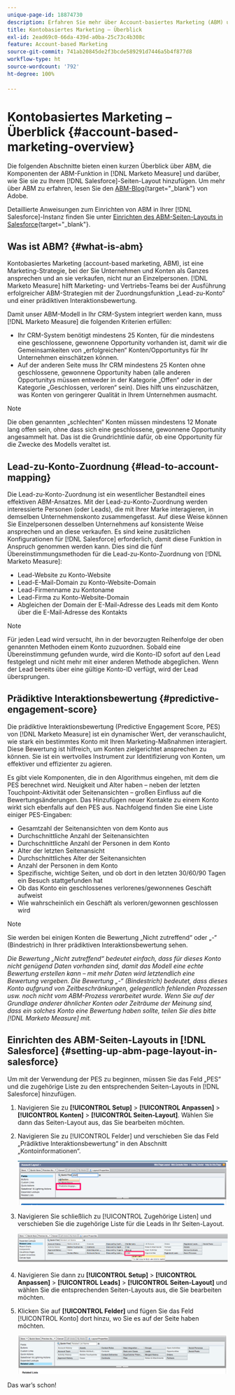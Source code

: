```yaml
---
unique-page-id: 18874730
description: Erfahren Sie mehr über Account-basiertes Marketing (ABM) und darüber, wie Adobe Marketo Measure Marketing- und Vertriebs-Teams dabei unterstützt, erfolgreiche ABM-Strategien auszuführen.
title: Kontobasiertes Marketing – Überblick
exl-id: 2ead69c0-66da-439d-a0ba-25c73c4b308c
feature: Account-based Marketing
source-git-commit: 741ab20845de2f3bcde589291d7446a5b4f877d8
workflow-type: ht
source-wordcount: '792'
ht-degree: 100%

---
```


# Kontobasiertes Marketing – Überblick {#account-based-marketing-overview}

Die folgenden Abschnitte bieten einen kurzen Überblick über ABM, die Komponenten der ABM-Funktion in [!DNL Marketo Measure] und darüber, wie Sie sie zu Ihrem [!DNL Salesforce]-Seiten-Layout hinzufügen. Um mehr über ABM zu erfahren, lesen Sie den [ABM-Blog](https://business.adobe.com/blog/basics/account-based-marketing){target="_blank"} von Adobe.

Detaillierte Anweisungen zum Einrichten von ABM in Ihrer [!DNL Salesforce]-Instanz finden Sie unter [Einrichten des ABM-Seiten-Layouts in Salesforce](/help/advanced-marketo-measure-features/account-based-marketing/account-based-marketing-overview.md#setting-up-abm-page-layout-in-salesforce){target="_blank"}.

## Was ist ABM? {#what-is-abm}

Kontobasiertes Marketing (account-based marketing, ABM), ist eine Marketing-Strategie, bei der Sie Unternehmen und Konten als Ganzes ansprechen und an sie verkaufen, nicht nur an Einzelpersonen. [!DNL Marketo Measure] hilft Marketing- und Vertriebs-Teams bei der Ausführung erfolgreicher ABM-Strategien mit der Zuordnungsfunktion „Lead-zu-Konto“ und einer prädiktiven Interaktionsbewertung.

Damit unser ABM-Modell in Ihr CRM-System integriert werden kann, muss [!DNL Marketo Measure] die folgenden Kriterien erfüllen:

* Ihr CRM-System benötigt mindestens 25 Konten, für die mindestens eine geschlossene, gewonnene Opportunity vorhanden ist, damit wir die Gemeinsamkeiten von „erfolgreichen“ Konten/Opportunitys für Ihr Unternehmen einschätzen können.
* Auf der anderen Seite muss Ihr CRM mindestens 25 Konten ohne geschlossene, gewonnene Opportunity haben (alle anderen Opportunitys müssen entweder in der Kategorie „Offen“ oder in der Kategorie „Geschlossen, verloren“ sein). Dies hilft uns einzuschätzen, was Konten von geringerer Qualität in Ihrem Unternehmen ausmacht.

>[!NOTE]
>
>Die oben genannten „schlechten“ Konten müssen mindestens 12 Monate lang offen sein, ohne dass sich eine geschlossene, gewonnene Opportunity angesammelt hat. Das ist die Grundrichtlinie dafür, ob eine Opportunity für die Zwecke des Modells veraltet ist.

## Lead-zu-Konto-Zuordnung {#lead-to-account-mapping}

Die Lead-zu-Konto-Zuordnung ist ein wesentlicher Bestandteil eines effektiven ABM-Ansatzes. Mit der Lead-zu-Konto-Zuordnung werden interessierte Personen (oder Leads), die mit Ihrer Marke interagieren, in demselben Unternehmenskonto zusammengefasst. Auf diese Weise können Sie Einzelpersonen desselben Unternehmens auf konsistente Weise ansprechen und an diese verkaufen. Es sind keine zusätzlichen Konfigurationen für [!DNL Salesforce] erforderlich, damit diese Funktion in Anspruch genommen werden kann. Dies sind die fünf Übereinstimmungsmethoden für die Lead-zu-Konto-Zuordnung von [!DNL Marketo Measure]:

* Lead-Website zu Konto-Website
* Lead-E-Mail-Domain zu Konto-Website-Domain
* Lead-Firmenname zu Kontoname
* Lead-Firma zu Konto-Website-Domain
* Abgleichen der Domain der E-Mail-Adresse des Leads mit dem Konto über die E-Mail-Adresse des Kontakts

>[!NOTE]
>
>Für jeden Lead wird versucht, ihn in der bevorzugten Reihenfolge der oben genannten Methoden einem Konto zuzuordnen. Sobald eine Übereinstimmung gefunden wurde, wird die Konto-ID sofort auf den Lead festgelegt und nicht mehr mit einer anderen Methode abgeglichen. Wenn der Lead bereits über eine gültige Konto-ID verfügt, wird der Lead übersprungen.

## Prädiktive Interaktionsbewertung {#predictive-engagement-score}

Die prädiktive Interaktionsbewertung (Predictive Engagement Score, PES) von [!DNL Marketo Measure] ist ein dynamischer Wert, der veranschaulicht, wie stark ein bestimmtes Konto mit Ihren Marketing-Maßnahmen interagiert. Diese Bewertung ist hilfreich, um Konten zielgerichtet ansprechen zu können. Sie ist ein wertvolles Instrument zur Identifizierung von Konten, um effektiver und effizienter zu agieren.

Es gibt viele Komponenten, die in den Algorithmus eingehen, mit dem die PES berechnet wird. Neuigkeit und Alter haben – neben der letzten Touchpoint-Aktivität oder Seitenansichten – großen Einfluss auf die Bewertungsänderungen. Das Hinzufügen neuer Kontakte zu einem Konto wirkt sich ebenfalls auf den PES aus. Nachfolgend finden Sie eine Liste einiger PES-Eingaben:

* Gesamtzahl der Seitenansichten von dem Konto aus
* Durchschnittliche Anzahl der Seitenansichten
* Durchschnittliche Anzahl der Personen in dem Konto
* Alter der letzten Seitenansicht
* Durchschnittliches Alter der Seitenansichten
* Anzahl der Personen in dem Konto
* Spezifische, wichtige Seiten, und ob dort in den letzten 30/60/90 Tagen ein Besuch stattgefunden hat
* Ob das Konto ein geschlossenes verlorenes/gewonnenes Geschäft aufweist
* Wie wahrscheinlich ein Geschäft als verloren/gewonnen geschlossen wird

>[!NOTE]
>
>Sie werden bei einigen Konten die Bewertung „Nicht zutreffend“ oder „-“ (Bindestrich) in Ihrer prädiktiven Interaktionsbewertung sehen.

_Die Bewertung „Nicht zutreffend“ bedeutet einfach, dass für dieses Konto nicht genügend Daten vorhanden sind, damit das Modell eine echte Bewertung erstellen kann – mit mehr Daten wird letztendlich eine Bewertung vergeben._
_Die Bewertung „-“ (Bindestrich) bedeutet, dass dieses Konto aufgrund von Zeitbeschränkungen, gelegentlich fehlenden Prozessen usw. noch nicht vom ABM-Prozess verarbeitet wurde. Wenn Sie auf der Grundlage anderer ähnlicher Konten oder Zeiträume der Meinung sind, dass ein solches Konto eine Bewertung haben sollte, teilen Sie dies bitte [!DNL Marketo Measure] mit._

## Einrichten des ABM-Seiten-Layouts in [!DNL Salesforce] {#setting-up-abm-page-layout-in-salesforce}

Um mit der Verwendung der PES zu beginnen, müssen Sie das Feld „PES“ und die zugehörige Liste zu den entsprechenden Seiten-Layouts in [!DNL Salesforce] hinzufügen.

1. Navigieren Sie zu **[!UICONTROL Setup]** > **[!UICONTROL Anpassen]** > **[!UICONTROL Konten]** > **[!UICONTROL Seiten-Layout]**. Wählen Sie dann das Seiten-Layout aus, das Sie bearbeiten möchten.
1. Navigieren Sie zu [!UICONTROL Felder] und verschieben Sie das Feld „Prädiktive Interaktionsbewertung“ in den Abschnitt „Kontoinformationen“.

   ![](assets/1.png)

1. Navigieren Sie schließlich zu [!UICONTROL Zugehörige Listen] und verschieben Sie die zugehörige Liste für die Leads in Ihr Seiten-Layout.

   ![](assets/2.png)

1. Navigieren Sie dann zu **[!UICONTROL Setup]** > **[!UICONTROL Anpassen]** > **[!UICONTROL Leads]** > **[!UICONTROL Seiten-Layout]** und wählen Sie die entsprechenden Seiten-Layouts aus, die Sie bearbeiten möchten.
1. Klicken Sie auf **[!UICONTROL Felder]** und fügen Sie das Feld [!UICONTROL Konto] dort hinzu, wo Sie es auf der Seite haben möchten.

   ![](assets/3.png)

Das war’s schon!

